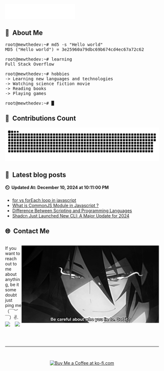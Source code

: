<img src="./assets/header.svg"></img>

## :space_invader: &nbsp;About Me

<pre><samp>root@mewthedev:~# <kbd>md5 -s "Hello world"</kbd>
MD5 ("Hello world") = 3e25960a79dbc69b674cd4ec67a72c62

root@mewthedev:~# <kbd>learning</kbd>
Full Stack Overflow

root@mewthedev:~# <kbd>hobbies</kbd>
-> Learning new languages and technologies
-> Watching science fiction movie
-> Reading books
-> Playing games

root@mewthedev:~# █</samp></pre>

## 🚀 &nbsp;Contributions Count

<picture>
  <source media="(prefers-color-scheme: dark)" srcset="assets/snk-dark.svg">
  <source media="(prefers-color-scheme: light)" srcset="assets/snk.svg">
  <img alt="github contribution grid snake animation" src="assets/snk.svg">
</picture>

## 📖 &nbsp;Latest blog posts

<!-- start-blog-posts -->

#### ⏲️ &nbsp;Updated At: December 10, 2024 at 10:11:00 PM

- [for vs forEach loop in javascript](https://mewis.me/articles/for-vs-foreach-loop-in-javascript)
- [What is CommonJS Module in Javascript ?](https://mewis.me/articles/what-is-commonjs-module-in-javascript)
- [Difference Between Scripting and Programming Languages](https://mewis.me/articles/difference-between-scripting-and-programming-languages)
- [Shadcn Just Launched New CLI: A Major Update for 2024](https://mewis.me/articles/shadcn-just-launched-new-cli-big-update-for-2024)
<!-- end-blog-posts -->

## 🌐 &nbsp;Contact Me

<p>
  <br>
  <img hight="320" width="450" align="right" alt="GIF" src="assets/lie.gif">
  If you want to reach out to me about anything, be it some doubt just ping me （￣︶￣）✌️.
  <br>
  <a href="https://www.instagram.com/mewthedev/"><img src="https://img.shields.io/badge/instagram-%23dc2743.svg?&style=for-the-badge&logo=instagram&logoColor=white" /></a>&nbsp;&nbsp;&nbsp;
  <a href="https://www.facebook.com/MeewMeewDev"><img src="https://img.shields.io/badge/facebook-%233B5998.svg?&style=for-the-badge&logo=facebook&logoColor=white" /></a>&nbsp;&nbsp;
</p>
<br>
<hr/>
<br>
<p align="center">
 <a href="https://ko-fi.com/mewdevpro">
   <img src="https://ko-fi.com/img/githubbutton_sm.svg" alt="Buy Me a Coffee at ko-fi.com" data-canonical-src="https://ko-fi.com/img/githubbutton_sm.svg" style="max-width: 100%;">
 </a>
</p>

